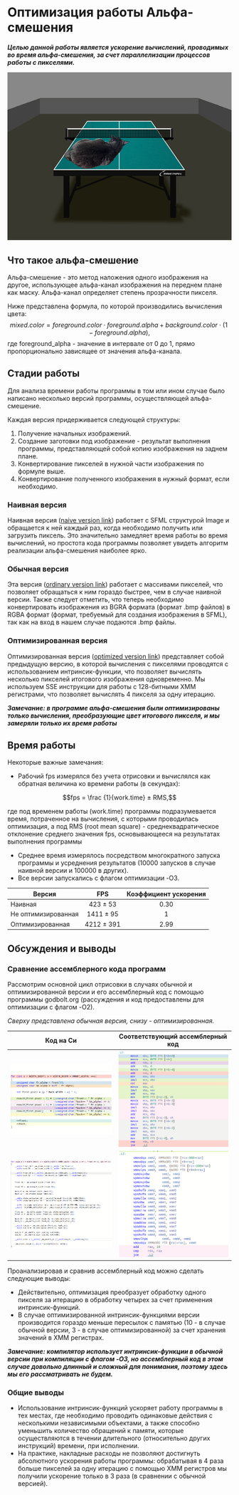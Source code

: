 # Оптимизация работы Альфа-смешения

***Целью данной работы является ускорение вычислений, проводимых во время альфа-смешения, за счет параллелизации процессов работы с пикселями.***


![](/images&font/alpha_blending_result.png?raw=true "Пример альфа-смешения изображений теннисного стола и кота")

## **Что такое альфа-смешение**

Альфа-смешение - это метод наложения одного изображения на другое, использующее альфа-канал изображения на переднем плане как маску. Альфа-канал определяет степень прозрачности пикселя.

Ниже представлена формула, по которой производились вычисления цвета:
$$mixed.color = foreground.color \cdot foreground.alpha + background.color \cdot (1 - foreground.alpha),$$
где foreground_alpha - значение в интервале от 0 до 1, прямо пропорционально зависящее от значения альфа-канала.


## **Стадии работы**

Для анализа времени работы программы в том или ином случае было написано несколько версий программы, осуществляющей альфа-смешение.

Каждая версия придерживается следующей структуры:
1. Получение начальных изображений.
2. Создание заготовки под изображение - результат выполнения программы, представляющей собой копию изображения на заднем плане.
3. Конвертирование пикселей в нужной части изображения по формуле выше.
4. Конвертирование полученного изображения в нужный формат, если необходимо.

### **Наивная версия**

Наивная версия ([naive version link](/implementation_versions/alpha_blending_0.cpp)) работает с SFML структурой Image и обращается к ней каждый раз, когда необходимо получить или загрузить пиксель. Это значительно замедляет время работы во время вычислений, но простота кода программы позволяет увидеть алгоритм реализации альфа-смешения наиболее ярко.

### **Обычная версия**

Эта версия ([ordinary version link](/implementation_versions/alpha_blending_1.cpp)) работает с массивами пикселей, что позволяет обращаться к ним гораздо быстрее, чем в случае наивной версии. Также следует отметить, что теперь необходимо конвертировать изображения из BGRA формата (формат .bmp файлов) в RGBA формат (формат, требуемый для создания изображения в SFML), так как на вход в нашем случае подаются .bmp файлы.

### **Оптимизированная версия**

Оптимизированная версия ([optimized version link](/implementation_versions/alpha_blending_2.cpp)) представляет собой предыдущую версию, в которой вычисления с пикселями проводятся с использованием интринсик-функции, что позволяет вычислять несколько пикселей итогового изображения одновременно. Мы используем SSE инструкции для работы с 128-битными XMM регистрами, что позволяет вычислять 4 пикселя за одну итерацию.

***Замечание: в программе альфа-смешения были оптимизированы только вычисления, преобразующие цвет итогового пикселя, и мы замеряли только их время работы***

## **Время работы**

Некоторые важные замечания:
- Рабочий fps измерялся без учета отрисовки и вычислялся как обратная величина ко времени работы (в секундах):

$$fps = \frac {1}{work.time} ± RMS,$$

где под временем работы (work.time) программы подразумевается время, потраченное на вычисления, с которыми проводилась оптимизация, 
а под RMS (root mean square) - среднеквадратическое отклонение среднего значения fps, основывающееся на результатах выполнения программы

- Среднее время измерялось посредством многократного запуска программы и усреднения результатов (10000 запусков в случае наивной версии и 100000 в других).
- Все версии запускались с флагом оптимизации -O3.

| Версия                      | FPS        | Коэффициент ускорения |
| --------------------------- |:----------:|:---------------------:|
| Наивная                     | 423  ± 53  |    0.30               |
| Не оптимизированная         | 1411 ± 95  |    1                  |    
| Оптимизированная            | 4212 ± 391 |    2.99               |

## **Обсуждения и выводы**

### **Сравнение ассемблерного кода программ**

Рассмотрим основной цикл отрисовки в случаях обычной и оптимизированной версии и его ассемблерный код с помощью программы godbolt.org (рассуждения и код предоставлены для оптимизации с флагом -O2).

*Сверху представлена обычная версия, снизу - оптимизированная.*

| Код на Си                                                 |  Соответствующий ассемблерный код                            |
|:---------------------------------------------------------:|:------------------------------------------------------------:|
| ![](/images&font/godbolt_cmp/not_optimized_C.png?raw=true)| ![](/images&font/godbolt_cmp/not_optimized_asm.png?raw=true) |
| ![](/images&font/godbolt_cmp/optimized_C.png?raw=true)    | ![](/images&font/godbolt_cmp/optimized_asm.png?raw=true)     |


Проанализировав и сравнив ассемблерный код можно сделать следующие выводы:
- Действительно, оптимизация преобразует обработку одного пикселя за итерацию в обработку четырех за счет применения интринсик-функций.
- В случае оптимизированной интринсик-функциями версии производится гораздо меньше пересылок с памятью (10 - в случае обычной версии, 3 - в случае оптимизированной) за счет хранения значений в XMM регистрах.

***Замечание: компилятор использует интринсик-функции в обычной версии при компиляции с флагом -O3, но ассемблерный код в этом случае довольно длинный и сложный для понимания, поэтому здесь мы его рассматривать не будем.***



### **Общие выводы**
- Использование интринсик-функций ускоряет работу программы в тех местах, где необходимо проводить одинаковые действия с несколькими независимыми объектами, а также способно уменьшить количество обращений к памяти, которые осуществляются в течении длительного (относительно других инструкций) времени, при исполнении.
- На практике, накладные расходы не позволяют достигнуть абсолютного ускорения работы программы: обрабатывая в 4 раза больше пикселей за одну итерацию с помощью XMM регистров мы получили ускорение только в 3 раза (в сравнении с обычной версией). 